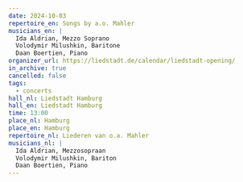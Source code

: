```yaml
---
date: 2024-10-03
repertoire_en: Songs by a.o. Mahler
musicians_en: |
  Ida Aldrian, Mezzo Soprano
  Volodymir Milushkin, Baritone
  Daan Boertien, Piano
organizer_url: https://liedstadt.de/calendar/liedstadt-opening/
in_archive: true
cancelled: false
tags:
  - concerts
hall_nl: Liedstadt Hamburg
hall_en: Liedstadt Hamburg
time: 13:00
place_nl: Hamburg
place_en: Hamburg
repertoire_nl: Liederen van o.a. Mahler
musicians_nl: |
  Ida Aldrian, Mezzosopraan
  Volodymir Milushkin, Bariton
  Daan Boertien, Piano
---
```

